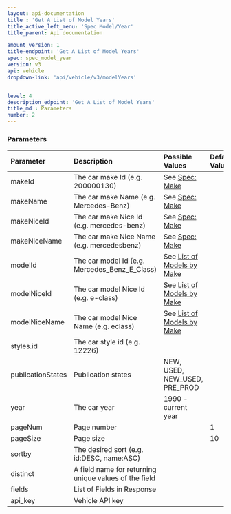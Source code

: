 ```yaml
---
layout: api-documentation
title : 'Get A List of Model Years'
title_active_left_menu: 'Spec Model/Year'
title_parent: Api documentation

amount_version: 1
title-endpoint: 'Get A List of Model Years'
spec: spec_model_year
version: v3
api: vehicle
dropdown-link: 'api/vehicle/v3/modelYears'


level: 4
description_edpoint: 'Get A List of Model Years'
title_md : Parameters
number: 2
---
```


### Parameters

| Parameter         | Description                                           | Possible Values     | Default Value | Required |
|:------------------|:------------------------------------------------------|:-----------------   |:------------- |:-------- |
| makeId            | The car make Id (e.g. 200000130)                      | See [Spec: Make](/api-documentation/vehicle/spec_make/v3/03_list_of_makes/api-description.html) | | No  |
| makeName          | The car make Name (e.g. Mercedes-Benz)                | See [Spec: Make](/api-documentation/vehicle/spec_make/v3/03_list_of_makes/api-description.html) | | No  |
| makeNiceId        | The car make Nice Id (e.g. mercedes-benz)             | See [Spec: Make](/api-documentation/vehicle/spec_make/v3/03_list_of_makes/api-description.html) | | No  |
| makeNiceName      | The car make Nice Name (e.g. mercedesbenz)            | See [Spec: Make](/api-documentation/vehicle/spec_make/v3/03_list_of_makes/api-description.html) | | No  |
| modelId           | The car model Id (e.g. Mercedes_Benz_E_Class)         | See [List of Models by Make](/api-documentation/vehicle/spec_model/v3/01_list_of_models/api-description.html) | | No |
| modelNiceId       | The car model Nice Id (e.g. e-class)                  | See [List of Models by Make](/api-documentation/vehicle/spec_model/v3/01_list_of_models/api-description.html) | | No |
| modelNiceName     | The car model Nice Name (e.g. eclass)                 | See [List of Models by Make](/api-documentation/vehicle/spec_model/v3/01_list_of_models/api-description.html) | | No |
| styles.id         | The car style id (e.g. 12226)                         |                     |               | No       |
| publicationStates | Publication states                                    | NEW, USED, NEW_USED, PRE_PROD |               | No       |
| year              | The car year                                          | 1990 - current year |               | No       |
| pageNum           | Page number                                           |                     | 1             | No       |
| pageSize          | Page size                                             |                     | 10            | No       |
| sortby            | The desired sort (e.g. id:DESC, name:ASC)             |                     |               | No       |
| distinct          | A field name for returning unique values of the field |                     |               | No       |
| fields            | List of Fields in Response                            |                     |               | No       |
| api_key           | Vehicle API key                                       |                     |               | Yes      |